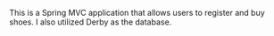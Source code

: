 This is a Spring MVC application that allows users to register and buy shoes. I also utilized Derby as the database.
